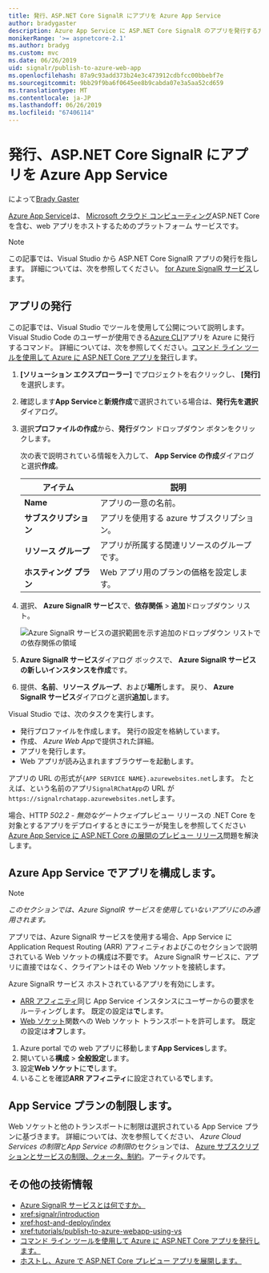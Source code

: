 ```yaml
---
title: 発行、ASP.NET Core SignalR にアプリを Azure App Service
author: bradygaster
description: Azure App Service に ASP.NET Core SignalR のアプリを発行する方法について説明します。
monikerRange: '>= aspnetcore-2.1'
ms.author: bradyg
ms.custom: mvc
ms.date: 06/26/2019
uid: signalr/publish-to-azure-web-app
ms.openlocfilehash: 87a9c93add373b24e3c473912cdbfcc00bbebf7e
ms.sourcegitcommit: 9bb29f9ba6f0645ee8b9cabda07e3a5aa52cd659
ms.translationtype: MT
ms.contentlocale: ja-JP
ms.lasthandoff: 06/26/2019
ms.locfileid: "67406114"
---
```

# <a name="publish-an-aspnet-core-signalr-app-to-azure-app-service"></a>発行、ASP.NET Core SignalR にアプリを Azure App Service

によって[Brady Gaster](https://twitter.com/bradygaster)

[Azure App Service](/azure/app-service/app-service-web-overview)は、 [Microsoft クラウド コンピューティング](https://azure.microsoft.com/)ASP.NET Core を含む、web アプリをホストするためのプラットフォーム サービスです。

> [!NOTE]
> この記事では、Visual Studio から ASP.NET Core SignalR アプリの発行を指します。 詳細については、次を参照してください。 [for Azure SignalR サービス](https://azure.microsoft.com/services/signalr-service)します。

## <a name="publish-the-app"></a>アプリの発行

この記事では、Visual Studio でツールを使用して公開について説明します。 Visual Studio Code のユーザーが使用できる[Azure CLI](/cli/azure)アプリを Azure に発行するコマンド。 詳細については、次を参照してください。[コマンド ライン ツールを使用して Azure に ASP.NET Core アプリを発行](/azure/app-service/app-service-web-get-started-dotnet)します。

1. **[ソリューション エクスプローラー]** でプロジェクトを右クリックし、 **[発行]** を選択します。

1. 確認します**App Service**と**新規作成**で選択されている場合は、**発行先を選択**ダイアログ。

1. 選択**プロファイルの作成**から、**発行**ダウン ドロップダウン ボタンをクリックします。

   次の表で説明されている情報を入力して、 **App Service の作成**ダイアログと選択**作成**。

   | アイテム               | 説明 |
   | ------------------ | ----------- |
   | **Name**           | アプリの一意の名前。 |
   | **サブスクリプション**   | アプリを使用する azure サブスクリプション。 |
   | **リソース グループ** | アプリが所属する関連リソースのグループです。 |
   | **ホスティング プラン**   | Web アプリ用のプランの価格を設定します。 |

1. 選択、 **Azure SignalR サービス**で、**依存関係** > **追加**ドロップダウン リスト。

   ![Azure SignalR サービスの選択範囲を示す追加のドロップダウン リストでの依存関係の領域](publish-to-azure-web-app/_static/signalr-service-dependency.png)

1. **Azure SignalR サービス**ダイアログ ボックスで、 **Azure SignalR サービスの新しいインスタンスを作成**です。

1. 提供、**名前**、**リソース グループ**、および**場所**します。 戻り、 **Azure SignalR サービス**ダイアログと選択**追加**します。

Visual Studio では、次のタスクを実行します。

* 発行プロファイルを作成します。 発行の設定を格納しています。
* 作成、 *Azure Web App*で提供された詳細。
* アプリを発行します。
* Web アプリが読み込まれますブラウザーを起動します。

アプリの URL の形式が`{APP SERVICE NAME}.azurewebsites.net`します。 たとえば、という名前のアプリ`SignalRChatApp`の URL が`https://signalrchatapp.azurewebsites.net`します。

場合、HTTP *502.2 - 無効なゲートウェイ*プレビュー リリースの .NET Core を対象とするアプリをデプロイするときにエラーが発生しを参照してください[Azure App Service に ASP.NET Core の展開のプレビュー リリース](xref:host-and-deploy/azure-apps/index#deploy-aspnet-core-preview-release-to-azure-app-service)問題を解決します。

## <a name="configure-the-app-in-azure-app-service"></a>Azure App Service でアプリを構成します。

> [!NOTE]
> *このセクションでは、Azure SignalR サービスを使用していないアプリにのみ適用されます。*
>
> アプリでは、Azure SignalR サービスを使用する場合、App Service に Application Request Routing (ARR) アフィニティおよびこのセクションで説明されている Web ソケットの構成は不要です。 Azure SignalR サービスに、アプリに直接ではなく、クライアントはその Web ソケットを接続します。

Azure SignalR サービス ホストされているアプリを有効にします。

* [ARR アフィニティ](https://azure.github.io/AppService/2016/05/16/Disable-Session-affinity-cookie-(ARR-cookie)-for-Azure-web-apps.html)同じ App Service インスタンスにユーザーからの要求をルーティングします。 既定の設定は**で**します。
* [Web ソケット](xref:fundamentals/websockets)関数への Web ソケット トランスポートを許可します。 既定の設定は**オフ**します。

1. Azure portal での web アプリに移動します**App Services**します。
1. 開いている**構成** > **全般設定**します。
1. 設定**Web ソケット**に**で**します。
1. いることを確認**ARR アフィニティ**に設定されている**で**します。

## <a name="app-service-plan-limits"></a>App Service プランの制限します。

Web ソケットと他のトランスポートに制限は選択されている App Service プランに基づきます。 詳細については、次を参照してください、 *Azure Cloud Services の制限*と*App Service の制限*のセクションでは、 [Azure サブスクリプションとサービスの制限、クォータ、制約](/azure/azure-subscription-service-limits#app-service-limits)。アーティクルです。

## <a name="additional-resources"></a>その他の技術情報

* [Azure SignalR サービスとは何ですか。](/azure/azure-signalr/signalr-overview)
* <xref:signalr/introduction>
* <xref:host-and-deploy/index>
* <xref:tutorials/publish-to-azure-webapp-using-vs>
* [コマンド ライン ツールを使用して Azure に ASP.NET Core アプリを発行します。](/azure/app-service/app-service-web-get-started-dotnet)
* [ホストし、Azure で ASP.NET Core プレビュー アプリを展開します。](xref:host-and-deploy/azure-apps/index#deploy-aspnet-core-preview-release-to-azure-app-service)
